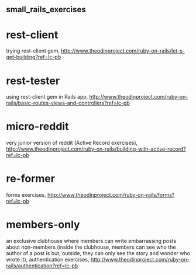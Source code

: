 ## small_rails_exercises
# rest-client
trying rest-client gem, http://www.theodinproject.com/ruby-on-rails/let-s-get-building?ref=lc-pb
# rest-tester
using rest-client gem in Rails app, http://www.theodinproject.com/ruby-on-rails/basic-routes-views-and-controllers?ref=lc-pb
# micro-reddit
very junior version of reddit (Active Record exercises), http://www.theodinproject.com/ruby-on-rails/building-with-active-record?ref=lc-pb
# re-former
forms exercises, http://www.theodinproject.com/ruby-on-rails/forms?ref=lc-pb
# members-only
an exclusive clubhouse where members can write embarrassing posts about non-members (inside the clubhouse, members can see who the author of a post is but, outside, they can only see the story and wonder who wrote it), authentication exercises, http://www.theodinproject.com/ruby-on-rails/authentication?ref=lc-pb
